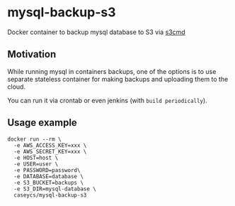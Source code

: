 # mysql-backup-s3

Docker container to backup mysql database to S3 via [s3cmd](https://github.com/s3tools/s3cmd)

## Motivation

While running mysql in containers backups, one of the options is to use separate stateless container for making backups and uploading them to the cloud.
 
You can run it via crontab or even jenkins (with `build periodically`).

## Usage example

```
docker run --rm \
  -e AWS_ACCESS_KEY=xxx \
  -e AWS_SECRET_KEY=xxx \
  -e HOST=host \
  -e USER=user \
  -e PASSWORD=password\
  -e DATABASE=database \
  -e S3_BUCKET=backups \
  -e S3_DIR=mysql-database \
  caseycs/mysql-backup-s3
```
